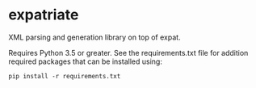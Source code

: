 # expatriate
XML parsing and generation library on top of expat.

Requires Python 3.5 or greater. See the requirements.txt file for addition required packages that can be installed using:

    pip install -r requirements.txt
